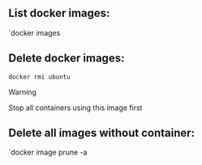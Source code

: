 ## List docker images:
`docker images
## Delete docker images:
`docker rmi ubuntu`
> [!warning]
> Stop all containers using this image first
## Delete all images without container:
`docker image prune -a